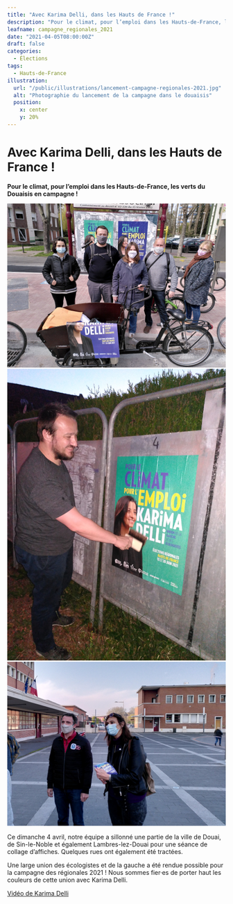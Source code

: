 ```yaml
---
title: "Avec Karima Delli, dans les Hauts de France !"
description: "Pour le climat, pour l’emploi dans les Hauts-de-France, les verts du Douaisis en campagne !"
leafname: campagne_regionales_2021
date: "2021-04-05T08:00:00Z"
draft: false
categories:
  - Élections
tags:
  - Hauts-de-France
illustration:
  url: "/public/illustrations/lancement-campagne-regionales-2021.jpg"
  alt: "Photographie du lancement de la campagne dans le douaisis"
  position:
    x: center
    y: 20%
---
```


# Avec Karima Delli, dans les Hauts de France !

**Pour le climat, pour l’emploi dans les Hauts-de-France, les verts du Douaisis en campagne !**

![Photographie du lancement de la campagne dans le douaisis](/public/illustrations/lancement-campagne-regionales-2021.jpg)
![Photographie de Nicolas Froidure qui colle une affiche](/public/illustrations/nicolas-qui-colle.jpg)
![Photographie de Katia Bittner et Éric Piolle tractant](/public/illustrations/tractage-regionales-karima-delli.jpg)

Ce dimanche 4 avril, notre équipe a sillonné une partie de la ville de Douai, de Sin-le-Noble et également Lambres-lez-Douai pour une séance de collage d’affiches. Quelques rues ont également été tractées.

Une large union des écologistes et de la gauche a été rendue possible pour la campagne des régionales 2021 ! Nous sommes fier·es de porter haut les couleurs de cette union avec Karima Delli.

[Vidéo de Karima Delli](https://www.youtube.com/watch?v=OAGFabQBOC4 "📺")
